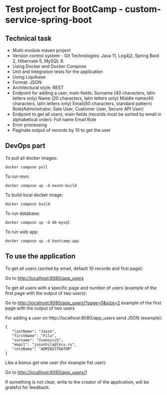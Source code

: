 # Test project for BootCamp - custom-service-spring-boot

## Technical task

- Multi-module maven project
- Version control system - Git
  Technologies:
  Java 11, Log4j2, Spring Boot 2, Hibernate 5, MySQL 8.
- Using Docker and Docker Compose
- Unit and Integration tests for the application
- Using Liquibase
- Format: JSON
- Architectural style: REST
- Endpoint for adding a user, main fields:
  Surname (40 characters, latin letters only)
  Name (20 characters, latin letters only)
  Middle name(40 characters, latin letters only)
  Email(50 characters, standard pattern)
  Role(Administrator, Sale User, Customer User, Secure API User)
- Endpoint to get all users, main fields (records must be sorted by email in alphabetical order):
  Full name
  Email
  Role
- Error processing
- Paginate output of records by 10 to get the user

## DevOps part

To pull all docker images:

```text
docker compose pull
```

To run mvn:

```text
docker compose up -d maven-build
```

To build local docker image:

```text
docker compose build
```

To run database:

```text
docker compose up -d db-mysql
```

To run web app:
```text
docker compose up -d bootcamp-app
```

## To use the application

To get all users (sorted by email, default 10 records and first page):

Go to [http://localhost:8080/app_users](http://localhost:8080/app_users)

To get all users with a specific page and number of users (example of the first page with the output of two users):

Go to [http://localhost:8080/app_users/?page=0&size=2](http://localhost:8080/app_users/?page=0&size=2)
example of the first page with the output of two users

For adding a user on http://localhost:8080/app_users send JSON (example):
```text
{
   "lastName": "Jason",
   "firstName": "Fila",
   "surname": "Ivanovich",
   "email": "jasonhila@lkcv.ru",
   "roleName": "ADMINISTRATOR"
}
```
Like a bonus get one user (for example fist user):

Go to [http://localhost:8080/app_users/1](http://localhost:8080/app_users/1)

If something is not clear, write to the creator of the application, will be grateful for feedback.


